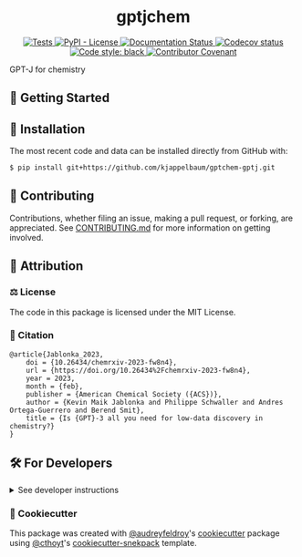 <!--
<p align="center">
  <img src="https://github.com/kjappelbaum/gptchem-gptj/raw/main/docs/source/logo.png" height="150">
</p>
-->

<h1 align="center">
  gptjchem
</h1>

<p align="center">
    <a href="https://github.com/kjappelbaum/gptchem-gptj/actions?query=workflow%3ATests">
        <img alt="Tests" src="https://github.com/kjappelbaum/gptchem-gptj/workflows/Tests/badge.svg" />
    </a>
    <a href="https://github.com/kjappelbaum/gptchem-gptj/blob/main/LICENSE">
        <img alt="PyPI - License" src="https://img.shields.io/pypi/l/gptjchem" />
    </a>
    <a href='https://gptjchem.readthedocs.io/en/latest/?badge=latest'>
        <img src='https://readthedocs.org/projects/gptjchem/badge/?version=latest' alt='Documentation Status' />
    </a>
    <a href="https://codecov.io/gh/kjappelbaum/gptchem-gptj/branch/main">
        <img src="https://codecov.io/gh/kjappelbaum/gptchem-gptj/branch/main/graph/badge.svg" alt="Codecov status" />
    </a>  
    <a href='https://github.com/psf/black'>
        <img src='https://img.shields.io/badge/code%20style-black-000000.svg' alt='Code style: black' />
    </a>
    <a href="https://github.com/kjappelbaum/gptchem-gptj/blob/main/.github/CODE_OF_CONDUCT.md">
        <img src="https://img.shields.io/badge/Contributor%20Covenant-2.1-4baaaa.svg" alt="Contributor Covenant"/>
    </a>
</p>

GPT-J for chemistry 

## 💪 Getting Started


## 🚀 Installation

<!-- Uncomment this section after your first ``tox -e finish``
The most recent release can be installed from
[PyPI](https://pypi.org/project/gptjchem/) with:

```bash
$ pip install gptjchem
```
-->

The most recent code and data can be installed directly from GitHub with:

```bash
$ pip install git+https://github.com/kjappelbaum/gptchem-gptj.git
```

## 👐 Contributing

Contributions, whether filing an issue, making a pull request, or forking, are appreciated. See
[CONTRIBUTING.md](https://github.com/kjappelbaum/gptchem-gptj/blob/master/.github/CONTRIBUTING.md) for more information on getting involved.

## 👋 Attribution

### ⚖️ License

The code in this package is licensed under the MIT License.


### 📖 Citation

```
@article{Jablonka_2023,
	doi = {10.26434/chemrxiv-2023-fw8n4},
	url = {https://doi.org/10.26434%2Fchemrxiv-2023-fw8n4},
	year = 2023,
	month = {feb},
	publisher = {American Chemical Society ({ACS})},
	author = {Kevin Maik Jablonka and Philippe Schwaller and Andres Ortega-Guerrero and Berend Smit},
	title = {Is {GPT}-3 all you need for low-data discovery in chemistry?}
}
```


<!--
### 🎁 Support

This project has been supported by the following organizations (in alphabetical order):

- [Harvard Program in Therapeutic Science - Laboratory of Systems Pharmacology](https://hits.harvard.edu/the-program/laboratory-of-systems-pharmacology/)

-->

<!--
### 💰 Funding

This project has been supported by the following grants:

| Funding Body | Program                                                                                                                       | Grant         |
| ------------ | ----------------------------------------------------------------------------------------------------------------------------- | ------------- |
| DARPA        | [Automating Scientific Knowledge Extraction (ASKE)](https://www.darpa.mil/program/automating-scientific-knowledge-extraction) | HR00111990009 |
-->

## 🛠️ For Developers

<details>
  <summary>See developer instructions</summary>


The final section of the README is for if you want to get involved by making a code contribution.

### Development Installation

To install in development mode, use the following:

```bash
$ git clone git+https://github.com/kjappelbaum/gptchem-gptj.git
$ cd gptchem-gptj
$ pip install -e .
```

### 🥼 Testing

After cloning the repository and installing `tox` with `pip install tox`, the unit tests in the `tests/` folder can be
run reproducibly with:

```shell
$ tox
```

Additionally, these tests are automatically re-run with each commit in a [GitHub Action](https://github.com/kjappelbaum/gptchem-gptj/actions?query=workflow%3ATests).

### 📖 Building the Documentation

The documentation can be built locally using the following:

```shell
$ git clone git+https://github.com/kjappelbaum/gptchem-gptj.git
$ cd gptchem-gptj
$ tox -e docs
$ open docs/build/html/index.html
``` 

The documentation automatically installs the package as well as the `docs`
extra specified in the [`setup.cfg`](setup.cfg). `sphinx` plugins
like `texext` can be added there. Additionally, they need to be added to the
`extensions` list in [`docs/source/conf.py`](docs/source/conf.py).

### 📦 Making a Release

After installing the package in development mode and installing
`tox` with `pip install tox`, the commands for making a new release are contained within the `finish` environment
in `tox.ini`. Run the following from the shell:

```shell
$ tox -e finish
```

This script does the following:

1. Uses [Bump2Version](https://github.com/c4urself/bump2version) to switch the version number in the `setup.cfg`,
   `src/gptjchem/version.py`, and [`docs/source/conf.py`](docs/source/conf.py) to not have the `-dev` suffix
2. Packages the code in both a tar archive and a wheel using [`build`](https://github.com/pypa/build)
3. Uploads to PyPI using [`twine`](https://github.com/pypa/twine). Be sure to have a `.pypirc` file configured to avoid the need for manual input at this
   step
4. Push to GitHub. You'll need to make a release going with the commit where the version was bumped.
5. Bump the version to the next patch. If you made big changes and want to bump the version by minor, you can
   use `tox -e bumpversion minor` after.
</details>

### 🍪 Cookiecutter

This package was created with [@audreyfeldroy](https://github.com/audreyfeldroy)'s
[cookiecutter](https://github.com/cookiecutter/cookiecutter) package using [@cthoyt](https://github.com/cthoyt)'s
[cookiecutter-snekpack](https://github.com/cthoyt/cookiecutter-snekpack) template.
